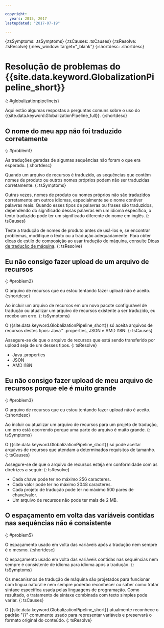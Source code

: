 ```yaml
---

copyright:
  years: 2015, 2017
lastupdated: "2017-07-19"

---
```


{:tsSymptoms: .tsSymptoms} 
{:tsCauses: .tsCauses} 
{:tsResolve: .tsResolve} 
{:new_window: target="_blank"}
{:shortdesc: .shortdesc}

# Resolução de problemas do {{site.data.keyword.GlobalizationPipeline_short}}
{: #globalizationpipelinets}

Aqui estão algumas respostas a perguntas comuns sobre o uso do {{site.data.keyword.GlobalizationPipeline_full}}. 
{:shortdesc}


## O nome do meu app não foi traduzido corretamente
{: #problem1}

As traduções geradas de algumas sequências não foram o que era esperado.
{:shortdesc}

Quando um arquivo de recursos é traduzido, as sequências que contêm nomes de produto ou outros nomes próprios podem não ser traduzidas corretamente.
{: tsSymptoms}

Outras vezes, nomes de produto ou nomes próprios não são traduzidos corretamente em outros idiomas, especialmente se o nome contiver palavras reais. Quando esses tipos de palavras ou frases são traduzidos, dependendo do significado dessas palavras em um idioma específico, o texto traduzido pode ter um significado diferente do nome em inglês.
{: tsCauses}

Teste a tradução de nomes de produto antes de usá-los e, se encontrar problemas, modifique o texto ou a tradução adequadamente. Para obter dicas de estilo de composição ao usar tradução de máquina, consulte [Dicas de tradução de máquina](./tips.html#globalizationpipeline_tips).
{: tsResolve}



## Eu não consigo fazer upload de um arquivo de recursos
{: #problem2}

O arquivo de recursos que eu estou tentando fazer upload não é aceito.
{:shortdesc}

Ao incluir um arquivo de recursos em um novo pacote configurável de tradução ou atualizar um arquivo de recursos existente a ser traduzido, eu recebo um erro.
{: tsSymptoms}

O {{site.data.keyword.GlobalizationPipeline_short}} só aceita arquivos de recursos destes tipos: Java™ .properties, JSON e AMD I18N.
{: tsCauses}

Assegure-se de que o arquivo de recursos que está sendo transferido por upload seja de um desses tipos.
{: tsResolve}
* Java .properties
* JSON
* AMD I18N



## Eu não consigo fazer upload de meu arquivo de recursos porque ele é muito grande
{: #problem3}

O arquivo de recursos que eu estou tentando fazer upload não é aceito.
{:shortdesc}

Ao incluir ou atualizar um arquivo de recursos para um projeto de tradução, um erro está ocorrendo porque uma parte do arquivo é muito grande.
{: tsSymptoms}

O {{site.data.keyword.GlobalizationPipeline_short}} só pode aceitar arquivos de recursos que atendam a determinados requisitos de tamanho.
{: tsCauses}

Assegure-se de que o arquivo de recursos esteja em conformidade com as diretrizes a seguir:
{: tsResolve}
* Cada chave pode ter no máximo 256 caracteres.
* Cada valor pode ter no máximo 2048 caracteres.
* Cada projeto de tradução pode ter no máximo 500 pares de chave/valor.
* Um arquivo de recursos não pode ter mais de 2 MB.



## O espaçamento em volta das variáveis contidas nas sequências não é consistente
{: #problem5}

O espaçamento usado em volta das variáveis após a tradução nem sempre é o mesmo.
{:shortdesc}

O espaçamento usado em volta das variáveis contidas nas sequências nem sempre é consistente de idioma para idioma após a tradução.
{: tsSymptoms}

Os mecanismos de tradução de máquina são projetados para funcionar com língua natural e nem sempre poderão reconhecer ou saber como tratar sintaxe específica usada pelas linguagens de programação. Como resultado, o tratamento de sintaxe combinada com texto simples pode variar.
{: tsCauses}

O {{site.data.keyword.GlobalizationPipeline_short}} atualmente reconhece o padrão "{}" comumente usado para representar variáveis e preservará o formato original do conteúdo.
{: tsResolve}
